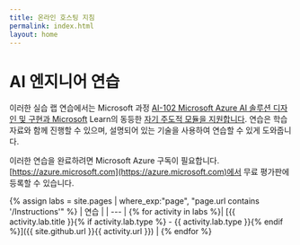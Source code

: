 ```yaml
---
title: 온라인 호스팅 지침
permalink: index.html
layout: home
---
```


# AI 엔지니어 연습

이러한 실습 랩 연습에서는 Microsoft 과정 [AI-102 Microsoft Azure AI 솔루션 디자인 및 구현과 Microsoft](https://docs.microsoft.com/learn/certifications/courses/ai-102t00) Learn의 동등한 [자기 주도적 모듈을 지원합니다](https://aka.ms/AzureLearn_AIEngineer). 연습은 학습 자료와 함께 진행할 수 있으며, 설명되어 있는 기술을 사용하여 연습할 수 있게 도와줍니다.

이러한 연습을 완료하려면 Microsoft Azure 구독이 필요합니다. [https://azure.microsoft.com](https://azure.microsoft.com)에서 무료 평가판에 등록할 수 있습니다.

{% assign labs = site.pages | where_exp:"page", "page.url contains '/Instructions'" %}
| 연습 |
| --- |
{% for activity in labs  %}| [{{ activity.lab.title }}{% if activity.lab.type %} - {{ activity.lab.type }}{% endif %}]({{ site.github.url }}{{ activity.url }}) |
{% endfor %}

